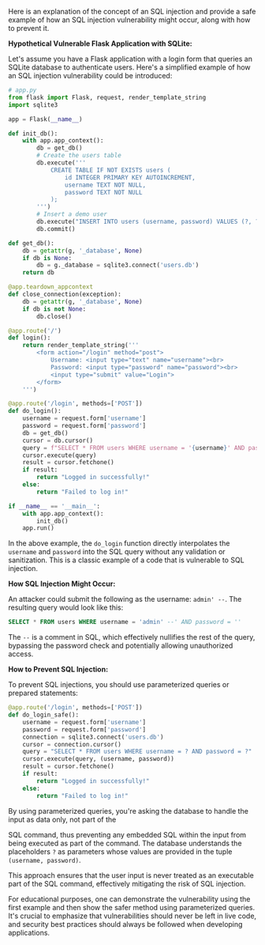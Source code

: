 Here is an explanation of the concept of an SQL injection and provide a safe example of how an SQL injection vulnerability might occur, along with how to prevent it.

**Hypothetical Vulnerable Flask Application with SQLite:**

Let's assume you have a Flask application with a login form that queries an SQLite database to authenticate users. Here's a simplified example of how an SQL injection vulnerability could be introduced:

```python
# app.py
from flask import Flask, request, render_template_string
import sqlite3

app = Flask(__name__)

def init_db():
    with app.app_context():
        db = get_db()
        # Create the users table
        db.execute('''
            CREATE TABLE IF NOT EXISTS users (
                id INTEGER PRIMARY KEY AUTOINCREMENT,
                username TEXT NOT NULL,
                password TEXT NOT NULL
            );
        ''')
        # Insert a demo user
        db.execute("INSERT INTO users (username, password) VALUES (?, ?)", ('admin', 'password123'))
        db.commit()

def get_db():
    db = getattr(g, '_database', None)
    if db is None:
        db = g._database = sqlite3.connect('users.db')
    return db

@app.teardown_appcontext
def close_connection(exception):
    db = getattr(g, '_database', None)
    if db is not None:
        db.close()

@app.route('/')
def login():
    return render_template_string('''
        <form action="/login" method="post">
            Username: <input type="text" name="username"><br>
            Password: <input type="password" name="password"><br>
            <input type="submit" value="Login">
        </form>
    ''')

@app.route('/login', methods=['POST'])
def do_login():
    username = request.form['username']
    password = request.form['password']
    db = get_db()
    cursor = db.cursor()
    query = f"SELECT * FROM users WHERE username = '{username}' AND password = '{password}'"
    cursor.execute(query)
    result = cursor.fetchone()
    if result:
        return "Logged in successfully!"
    else:
        return "Failed to log in!"

if __name__ == '__main__':
    with app.app_context():
        init_db()
    app.run()

```

In the above example, the `do_login` function directly interpolates the `username` and `password` into the SQL query without any validation or sanitization. This is a classic example of a code that is vulnerable to SQL injection.

**How SQL Injection Might Occur:**

An attacker could submit the following as the username: `admin' --`. The resulting query would look like this:

```sql
SELECT * FROM users WHERE username = 'admin' --' AND password = ''
```

The `--` is a comment in SQL, which effectively nullifies the rest of the query, bypassing the password check and potentially allowing unauthorized access.

**How to Prevent SQL Injection:**

To prevent SQL injections, you should use parameterized queries or prepared statements:

```python
@app.route('/login', methods=['POST'])
def do_login_safe():
    username = request.form['username']
    password = request.form['password']
    connection = sqlite3.connect('users.db')
    cursor = connection.cursor()
    query = "SELECT * FROM users WHERE username = ? AND password = ?"
    cursor.execute(query, (username, password))
    result = cursor.fetchone()
    if result:
        return "Logged in successfully!"
    else:
        return "Failed to log in!"
```

By using parameterized queries, you're asking the database to handle the input as data only, not part of the

SQL command, thus preventing any embedded SQL within the input from being executed as part of the command. The database understands the placeholders `?` as parameters whose values are provided in the tuple `(username, password)`.

This approach ensures that the user input is never treated as an executable part of the SQL command, effectively mitigating the risk of SQL injection.

For educational purposes, one can demonstrate the vulnerability using the first example and then show the safer method using parameterized queries. It's crucial to emphasize that vulnerabilities should never be left in live code, and security best practices should always be followed when developing applications.
